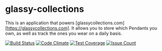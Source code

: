 # glassy-collections

This is an application that powers [glassycollections.com][https://glassycollections.com]. It allows you to store which Pendants you own, as well as track the ones you wear on a daily basis.

[![Build Status](https://travis-ci.org/coreyja/glassy-collections.svg?branch=master)](https://travis-ci.org/coreyja/glassy-collections)
[![Code Climate](https://codeclimate.com/github/coreyja/glassy-collections/badges/gpa.svg)](https://codeclimate.com/github/codeclimate/codeclimate)
[![Test Coverage](https://codeclimate.com/github/coreyja/glassy-collections/badges/coverage.svg)](https://codeclimate.com/github/codeclimate/codeclimate/coverage)
[![Issue Count](https://codeclimate.com/github/coreyja/glassy-collections/badges/issue_count.svg)](https://codeclimate.com/github/codeclimate/codeclimate)
